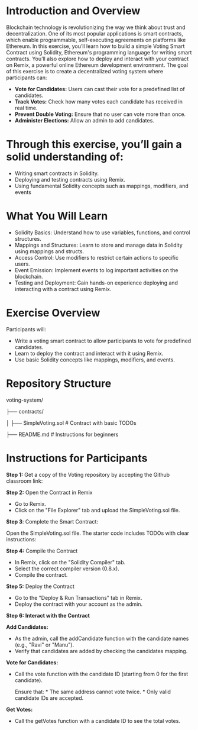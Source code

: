 # Introduction and Overview

Blockchain technology is revolutionizing the way we think about trust and decentralization. One of its most popular applications is smart contracts, which enable programmable, self-executing agreements on platforms like Ethereum. In this exercise, you’ll learn how to build a simple Voting Smart Contract using Solidity, Ethereum's programming language for writing smart contracts. You’ll also explore how to deploy and interact with your contract on Remix, a powerful online Ethereum development environment.
The goal of this exercise is to create a decentralized voting system where participants can:

* **Vote for Candidates:** Users can cast their vote for a predefined list of candidates.
* **Track Votes:** Check how many votes each candidate has received in real time.
* **Prevent Double Voting:** Ensure that no user can vote more than once.
* **Administer Elections:** Allow an admin to add candidates.

# Through this exercise, you’ll gain a solid understanding of:

* Writing smart contracts in Solidity.
* Deploying and testing contracts using Remix.
* Using fundamental Solidity concepts such as mappings, modifiers, and events

# What You Will Learn

* Solidity Basics: Understand how to use variables, functions, and control structures.
* Mappings and Structures: Learn to store and manage data in Solidity using mappings and structs.
* Access Control: Use modifiers to restrict certain actions to specific users.
* Event Emission: Implement events to log important activities on the blockchain.
* Testing and Deployment: Gain hands-on experience deploying and interacting with a contract using Remix.

# Exercise Overview

Participants will:

* Write a voting smart contract to allow participants to vote for predefined candidates.
* Learn to deploy the contract and interact with it using Remix.
* Use basic Solidity concepts like mappings, modifiers, and events.

# Repository Structure

voting-system/

├── contracts/

│      ├── SimpleVoting.sol         # Contract with basic TODOs

├── README.md                    # Instructions for beginners

# Instructions for Participants

**Step 1:** Get a copy of the Voting repository by accepting the Github classroom link:


**Step 2:** Open the Contract in Remix

* Go to Remix.
* Click on the "File Explorer" tab and upload the SimpleVoting.sol file.

**Step 3**: Complete the Smart Contract:

Open the SimpleVoting.sol file. The starter code includes TODOs with clear instructions:

**Step 4:** Compile the Contract

* In Remix, click on the "Solidity Compiler" tab.
* Select the correct compiler version (0.8.x).
* Compile the contract.

**Step 5:** Deploy the Contract
* Go to the "Deploy & Run Transactions" tab in Remix.
* Deploy the contract with your account as the admin.

**Step 6: Interact with the Contract**

**Add Candidates:**
* As the admin, call the addCandidate function with the candidate names (e.g., "Ravi" or "Manu").
* Verify that candidates are added by checking the candidates mapping.

**Vote for Candidates:**
* Call the vote function with the candidate ID (starting from 0 for the first candidate).

     Ensure that:
              * The same address cannot vote twice.
              * Only valid candidate IDs are accepted.

**Get Votes:**
* Call the getVotes function with a candidate ID to see the total votes.


